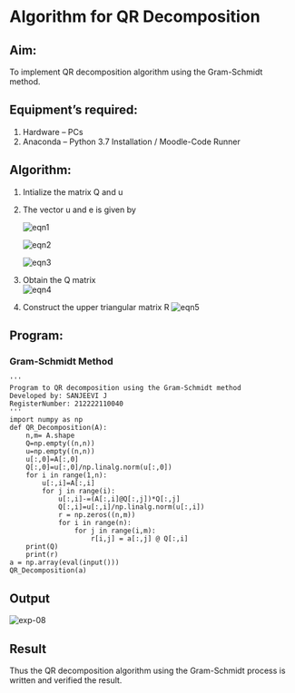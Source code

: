 # Algorithm for QR Decomposition
## Aim:
To implement QR decomposition algorithm using the Gram-Schmidt method.
## Equipment’s required:
1.	Hardware – PCs
2.	Anaconda – Python 3.7 Installation / Moodle-Code Runner
## Algorithm:
1.	Intialize the matrix Q and u
2.	The vector u and e is given by

    ![eqn1](./ex4.jpg)

    ![eqn2](./ex6.jpg)

    ![eqn3](./ex3.jpg)

3.	Obtain the Q matrix   
    ![eqn4](./ex1.jpg)
4.	Construct the upper triangular matrix R
    ![eqn5](./ex2.jpg)



## Program:
### Gram-Schmidt Method
```
''' 
Program to QR decomposition using the Gram-Schmidt method
Developed by: SANJEEVI J
RegisterNumber: 212222110040 
'''
import numpy as np
def QR_Decomposition(A):
    n,m= A.shape
    Q=np.empty((n,n))
    u=np.empty((n,n))
    u[:,0]=A[:,0]
    Q[:,0]=u[:,0]/np.linalg.norm(u[:,0])
    for i in range(1,n):
        u[:,i]=A[:,i]
        for j in range(i):
            u[:,i]-=(A[:,i]@Q[:,j])*Q[:,j]
            Q[:,i]=u[:,i]/np.linalg.norm(u[:,i])
            r = np.zeros((n,m))
            for i in range(n):
                for j in range(i,m):
                    r[i,j] = a[:,j] @ Q[:,i]
    print(Q)
    print(r)
a = np.array(eval(input()))
QR_Decomposition(a)
```

## Output

![exp-08](https://github.com/sanjeevi00/QRdecomposition/assets/121484976/a4c8fcac-e2ca-44db-8332-b0202c05f2dd)


## Result
Thus the QR decomposition algorithm using the Gram-Schmidt process is written and verified the result.
